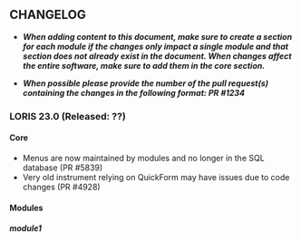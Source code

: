 ## CHANGELOG

- ***When adding content to this document, make sure to create a section for each module 
if the changes only impact a single module and that section does not already exist in
the document. When changes affect the entire software, make sure to add them in the 
core section.***

- ***When possible please provide the number of the pull request(s) containing the 
changes in the following format: PR #1234***

### LORIS 23.0 (Released: ??)


#### Core
- Menus are now maintained by modules and no longer in the SQL database (PR #5839)
- Very old instrument relying on QuickForm may have issues due to code changes (PR #4928)

#### Modules 
##### module1
